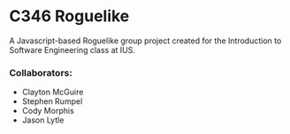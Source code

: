 # C346 Roguelike

A Javascript-based Roguelike group project created for the Introduction to Software Engineering class at IUS.

### Collaborators:
* Clayton McGuire
* Stephen Rumpel
* Cody Morphis
* Jason Lytle
